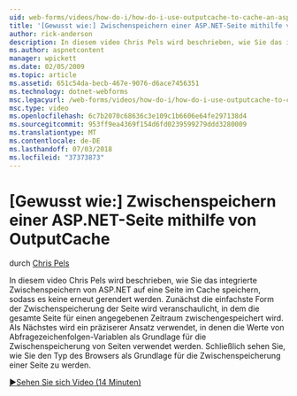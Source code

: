 ```yaml
---
uid: web-forms/videos/how-do-i/how-do-i-use-outputcache-to-cache-an-aspnet-page
title: '[Gewusst wie:] Zwischenspeichern einer ASP.NET-Seite mithilfe von OutputCache | Microsoft-Dokumentation'
author: rick-anderson
description: In diesem video Chris Pels wird beschrieben, wie Sie das integrierte Zwischenspeichern von ASP.NET auf eine Seite im Cache speichern, sodass es keine erneut gerendert werden. Zunächst wird die...
ms.author: aspnetcontent
manager: wpickett
ms.date: 02/05/2009
ms.topic: article
ms.assetid: 651c54da-becb-467e-9076-d6ace7456351
ms.technology: dotnet-webforms
msc.legacyurl: /web-forms/videos/how-do-i/how-do-i-use-outputcache-to-cache-an-aspnet-page
msc.type: video
ms.openlocfilehash: 6c7b2070c68636c3e109c1b6606e64fe297138d4
ms.sourcegitcommit: 953ff9ea4369f154d6fd0239599279ddd3280009
ms.translationtype: MT
ms.contentlocale: de-DE
ms.lasthandoff: 07/03/2018
ms.locfileid: "37373873"
---
```

<a name="how-do-i-use-outputcache-to-cache-an-aspnet-page"></a>[Gewusst wie:] Zwischenspeichern einer ASP.NET-Seite mithilfe von OutputCache
====================
durch [Chris Pels](https://twitter.com/chrispels)

In diesem video Chris Pels wird beschrieben, wie Sie das integrierte Zwischenspeichern von ASP.NET auf eine Seite im Cache speichern, sodass es keine erneut gerendert werden. Zunächst die einfachste Form der Zwischenspeicherung der Seite wird veranschaulicht, in dem die gesamte Seite für einen angegebenen Zeitraum zwischengespeichert wird. Als Nächstes wird ein präziserer Ansatz verwendet, in denen die Werte von Abfragezeichenfolgen-Variablen als Grundlage für die Zwischenspeicherung von Seiten verwendet werden. Schließlich sehen Sie, wie Sie den Typ des Browsers als Grundlage für die Zwischenspeicherung einer Seite zu werden.

[&#9654;Sehen Sie sich Video (14 Minuten)](https://channel9.msdn.com/Blogs/ASP-NET-Site-Videos/how-do-i-use-outputcache-to-cache-an-aspnet-page)
